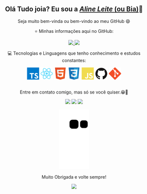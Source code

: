 <div>
   <h2 align="center">Olá Tudo joia? Eu sou a <a href="https://www.linkedin.com/in/alineleite53/"><i>Aline Leite </i>(ou Bia)</a>🌙</h2>
  <p align="center">Seja muito bem-vinda ou bem-vindo ao meu GitHub 😄</p>
  <p align="center">⭐ Minhas informações aqui no GitHub: </h2>
</div>
 <div align="center">
  <a href="https://github.com/AlineBeatriz53">
    <img height="150em" src="https://github-readme-stats.vercel.app/api?username=alinebeatriz53&count_private=true&include_all_commits=true&show_icons=true&theme=dracula&hide_border=false&show_owner=true"/>
    <img height="150em" src="https://github-readme-stats.vercel.app/api/top-langs/?username=alinebeatriz53&theme=dracula&hide_border=false&&layout=compact"/>
  </a>
</div>

<div align="center" valign="top">
 <p>💻 Tecnologias e Linguagens que tenho conhecimento e estudos constantes: </p>
 
   <img align="center" alt="Js" height="40" width="40"       src="https://raw.githubusercontent.com/devicons/devicon/master/icons/typescript/typescript-plain.svg">
   <img align="center" alt="React" height="40" width="40" src="https://raw.githubusercontent.com/devicons/devicon/master/icons/react/react-original.svg">
    <img align="center" alt="HTML" height="40" width="40" src="https://raw.githubusercontent.com/devicons/devicon/master/icons/html5/html5-original.svg">
   <img align="center" alt="CSS" height="40" width="40" src="https://raw.githubusercontent.com/devicons/devicon/master/icons/css3/css3-original.svg">
   <img align="center" alt="Js" height="40" width="40" src="https://raw.githubusercontent.com/devicons/devicon/master/icons/javascript/javascript-plain.svg">
   <img align="center" alt="github" height="40" width="40" src="https://raw.githubusercontent.com/devicons/devicon/master/icons/github/github-original.svg">
   <img align="center" alt="git" height="40" width="40" src="https://raw.githubusercontent.com/devicons/devicon/master/icons/git/git-original.svg">
</div>

<br>
 
<div align="center"> 
 <p align="center">Entre em contato comigo, mas só se você quiser.😁📲</p>
 <a href="https://www.instagram.com/_beatrizny/" target="_blank">
 <img src="https://img.shields.io/badge/-Instagram-%23E4405F?style=for-the-badge&logo=instagram&logoColor=white" target="_blank"></a>
 <a href="https://www.linkedin.com/in/aline-leite-9786ba221/" target="_blank">
 <img src="https://img.shields.io/badge/-LinkedIn-%230077B5?style=for-the-badge&logo=linkedin&logoColor=white" target="_blank"></a>
 <a href="mailto:ali.beatriz070@gmail.com">
 <img src="https://img.shields.io/badge/-Gmail-%23333?style=for-the-badge&logo=gmail&logoColor=white" target="_blank"></a></a>
 
 ![Snake animation](https://github.com/alinebeatriz53/alinebeatriz53/blob/output/github-contribution-grid-snake.svg)
>
 
 <p align="center"> 
 Muito Obrigada e volte sempre!
</p>
 
<p align="center">
 <img alingn="center" src="https://i.picasion.com/pic91/8a04f4634c39439266ade84664cb933a.gif" />
</p>

<!-- <p align="center">
<a href="https://github.com/AlineBeatriz53/">
  <img src="http://github-readme-streak-stats.herokuapp.com?user=AlineBeatriz53&theme=blueberry&hide_border=true&background=355C7D00&stroke=4169E1&dates=4169E1" /></a> -->

</div>

